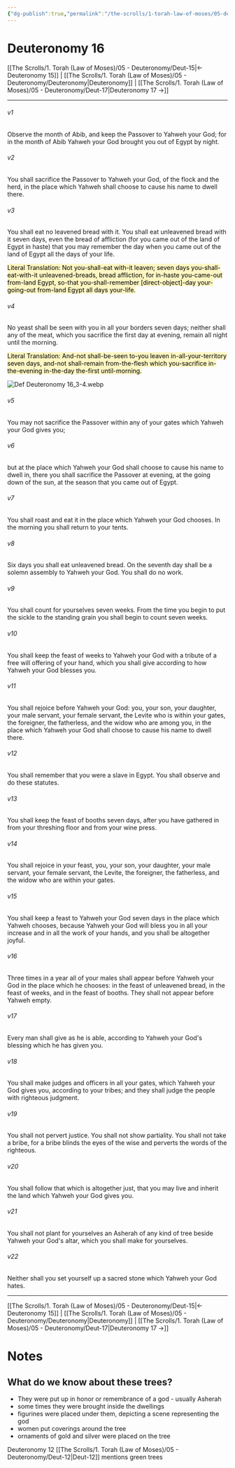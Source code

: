 ```yaml
---
{"dg-publish":true,"permalink":"/the-scrolls/1-torah-law-of-moses/05-deuteronomy/deut-16/","tags":["TheScrolls","TorahLawofMoses"]}
---
```



# Deuteronomy 16

[[The Scrolls/1. Torah (Law of Moses)/05 - Deuteronomy/Deut-15\|← Deuteronomy 15]] | [[The Scrolls/1. Torah (Law of Moses)/05 - Deuteronomy/Deuteronomy\|Deuteronomy]] | [[The Scrolls/1. Torah (Law of Moses)/05 - Deuteronomy/Deut-17\|Deuteronomy 17 →]]
***



###### v1 
Observe the month of Abib, and keep the Passover to Yahweh your God; for in the month of Abib Yahweh your God brought you out of Egypt by night. 

###### v2 
You shall sacrifice the Passover to Yahweh your God, of the flock and the herd, in the place which Yahweh shall choose to cause his name to dwell there. 

###### v3 
You shall eat no leavened bread with it. You shall eat unleavened bread with it seven days, even the bread of affliction (for you came out of the land of Egypt in haste) that you may remember the day when you came out of the land of Egypt all the days of your life. 

<mark style="background: #FFF3A3A6;">Literal Translation: Not you-shall-eat with-it leaven; seven days you-shall-eat-with-it unleavened-breads, bread affliction, for in-haste you-came-out from-land Egypt, so-that you-shall-remember [direct-object]-day your-going-out from-land Egypt all days your-life.</mark>

###### v4 
No yeast shall be seen with you in all your borders seven days; neither shall any of the meat, which you sacrifice the first day at evening, remain all night until the morning. 

<mark style="background: #FFF3A3A6;">Literal Translation: And-not shall-be-seen to-you leaven in-all-your-territory seven days, and-not shall-remain from-the-flesh which you-sacrifice in-the-evening in-the-day the-first until-morning.</mark>

![Def Deuteronomy 16_3-4.webp](/img/user/Assets/attachments/Def%20Deuteronomy%2016_3-4.webp)

###### v5 
You may not sacrifice the Passover within any of your gates which Yahweh your God gives you; 

###### v6 
but at the place which Yahweh your God shall choose to cause his name to dwell in, there you shall sacrifice the Passover at evening, at the going down of the sun, at the season that you came out of Egypt. 

###### v7 
You shall roast and eat it in the place which Yahweh your God chooses. In the morning you shall return to your tents. 

###### v8 
Six days you shall eat unleavened bread. On the seventh day shall be a solemn assembly to Yahweh your God. You shall do no work. 

###### v9 
You shall count for yourselves seven weeks. From the time you begin to put the sickle to the standing grain you shall begin to count seven weeks. 

###### v10 
You shall keep the feast of weeks to Yahweh your God with a tribute of a free will offering of your hand, which you shall give according to how Yahweh your God blesses you. 

###### v11 
You shall rejoice before Yahweh your God: you, your son, your daughter, your male servant, your female servant, the Levite who is within your gates, the foreigner, the fatherless, and the widow who are among you, in the place which Yahweh your God shall choose to cause his name to dwell there. 

###### v12 
You shall remember that you were a slave in Egypt. You shall observe and do these statutes. 

###### v13 
You shall keep the feast of booths seven days, after you have gathered in from your threshing floor and from your wine press. 

###### v14 
You shall rejoice in your feast, you, your son, your daughter, your male servant, your female servant, the Levite, the foreigner, the fatherless, and the widow who are within your gates. 

###### v15 
You shall keep a feast to Yahweh your God seven days in the place which Yahweh chooses, because Yahweh your God will bless you in all your increase and in all the work of your hands, and you shall be altogether joyful. 

###### v16 
Three times in a year all of your males shall appear before Yahweh your God in the place which he chooses: in the feast of unleavened bread, in the feast of weeks, and in the feast of booths. They shall not appear before Yahweh empty. 

###### v17 
Every man shall give as he is able, according to Yahweh your God's blessing which he has given you. 

###### v18 
You shall make judges and officers in all your gates, which Yahweh your God gives you, according to your tribes; and they shall judge the people with righteous judgment. 

###### v19 
You shall not pervert justice. You shall not show partiality. You shall not take a bribe, for a bribe blinds the eyes of the wise and perverts the words of the righteous. 

###### v20 
You shall follow that which is altogether just, that you may live and inherit the land which Yahweh your God gives you. 

###### v21 
You shall not plant for yourselves an Asherah of any kind of tree beside Yahweh your God's altar, which you shall make for yourselves. 

###### v22 
Neither shall you set yourself up a sacred stone which Yahweh your God hates.

***
[[The Scrolls/1. Torah (Law of Moses)/05 - Deuteronomy/Deut-15\|← Deuteronomy 15]] | [[The Scrolls/1. Torah (Law of Moses)/05 - Deuteronomy/Deuteronomy\|Deuteronomy]] | [[The Scrolls/1. Torah (Law of Moses)/05 - Deuteronomy/Deut-17\|Deuteronomy 17 →]]


# Notes
## What do we know about these trees?

- They were put up in honor or remembrance of a god - usually Asherah
- some times they were brought inside the dwellings
- figurines were placed under them, depicting a scene representing the god
- women put coverings around the tree
- ornaments of gold and silver were placed on the tree

Deuteronomy 12 [[The Scrolls/1. Torah (Law of Moses)/05 - Deuteronomy/Deut-12\|Deut-12]] mentions green trees